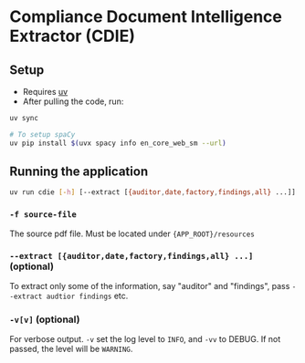 # Compliance Document Intelligence Extractor (CDIE)

## Setup

- Requires [uv](https://docs.astral.sh/uv)
- After pulling the code, run:

```bash
uv sync

# To setup spaCy
uv pip install $(uvx spacy info en_core_web_sm --url)
```

## Running the application

```bash
uv run cdie [-h] [--extract [{auditor,date,factory,findings,all} ...]] -f FILE
```

### `-f source-file`

The source pdf file. Must be located under `{APP_ROOT}/resources`

### `--extract [{auditor,date,factory,findings,all} ...]` (optional)

To extract only some of the information, say "auditor" and "findings", 
pass `--extract audtior findings` etc.

### `-v[v]` (optional)

For verbose output. `-v` set the log level to `INFO`, and `-vv` to DEBUG.
If not passed, the level will be `WARNING`.
